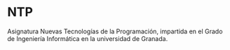 # NTP
Asignatura Nuevas Tecnologías de la Programación, impartida en el Grado de Ingeniería Informática en la universidad de Granada.
